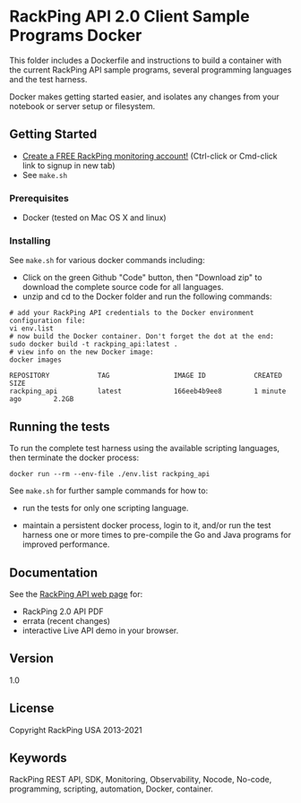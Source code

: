# RackPing API 2.0 Client Sample Programs Docker

This folder includes a Dockerfile and instructions to build a container with the current RackPing API sample programs, several programming languages and the test harness.

Docker makes getting started easier, and isolates any changes from your notebook or server setup or filesystem.

## Getting Started

* [Create a FREE RackPing monitoring account!](https://www.rackping.com/cgi-bin/signup.cgi) (Ctrl-click or Cmd-click link to signup in new tab)
* See `make.sh`

### Prerequisites

* Docker (tested on Mac OS X and linux)

### Installing

See `make.sh` for various docker commands including:

* Click on the green Github "Code" button, then "Download zip" to download the complete source code for all languages.
* unzip and cd to the Docker folder and run the following commands:

```
# add your RackPing API credentials to the Docker environment configuration file:
vi env.list
# now build the Docker container. Don't forget the dot at the end:
sudo docker build -t rackping_api:latest .
# view info on the new Docker image:
docker images
```

```
REPOSITORY            TAG                IMAGE ID            CREATED             SIZE
rackping_api          latest             166eeb4b9ee8        1 minute ago        2.2GB
```

## Running the tests

To run the complete test harness using the available scripting languages, then terminate the docker process:

```
docker run --rm --env-file ./env.list rackping_api
```

See `make.sh` for further sample commands for how to:

* run the tests for only one scripting language.

* maintain a persistent docker process, login to it, and/or run the test harness one or more times to pre-compile the Go and Java programs for improved performance.

## Documentation

See the [RackPing API web page](https://www.rackping.com/api.html) for:

* RackPing 2.0 API PDF
* errata (recent changes)
* interactive Live API demo in your browser.

## Version

1.0

## License

Copyright RackPing USA 2013-2021

## Keywords

RackPing REST API, SDK, Monitoring, Observability, Nocode, No-code, programming, scripting, automation, Docker, container.

